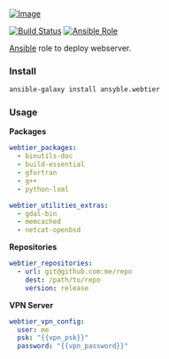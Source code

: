 [ ![Image](https://cloud.githubusercontent.com/assets/5514990/21614528/5c56d772-d20c-11e6-8670-577f2dd7ca9b.png "Ansible") ](https://www.ansible.com/ "Ansible")

[![Build Status](https://travis-ci.org/ansyble/role-webtier.svg?branch=master)](https://travis-ci.org/ansyble/role-webtier)
[![Ansible Role](https://img.shields.io/ansible/role/16913.svg)](https://galaxy.ansible.com/ansyble/webtier/)

[Ansible](http://www.ansible.com) role to deploy webserver.

### Install

```sh
ansible-galaxy install ansyble.webtier
```

### Usage

**Packages**

```yml
webtier_packages:
  - binutils-doc
  - build-essential
  - gfortran
  - g++
  - python-lxml

webtier_utilities_extras:
  - gdal-bin
  - memcached
  - netcat-openbsd
```

**Repositories**

```yml
webtier_repositories:
  - url: git@github.com:me/repo
    dest: /path/to/repo
    version: release
```

**VPN Server**

```yml
webtier_vpn_config:
  user: me
  psk: "{{vpn_psk}}"
  password: "{{vpn_password}}"
```

